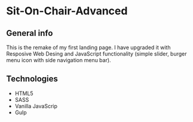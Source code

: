 # Sit-On-Chair-Advanced

## General info

This is the remake of my first landing page. I have upgraded it with Resposive Web Desing and JavaScript functionality (simple slider, burger menu icon with side navigation menu bar).

## Technologies
- HTML5
- SASS
- Vanilla JavaScrip
- Gulp
